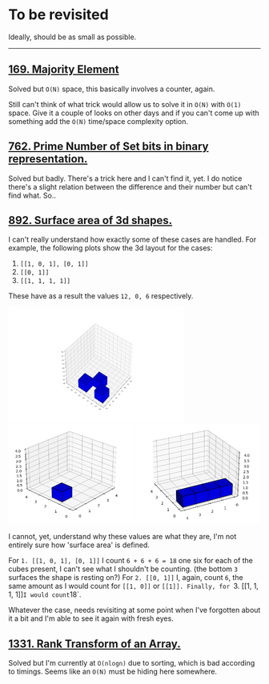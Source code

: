 # To be revisited

Ideally, should be as small as possible. 

---

## [169. Majority Element][169]

Solved but `O(N)` space, this basically involves a counter, again. 

Still can't think of what trick would allow us to solve it in `O(N)` with `O(1)` space. Give it a couple of looks on other days and if you can't come up with something
add the `O(N)` time/space complexity option.

## [762. Prime Number of Set bits in binary representation.][762]

Solved but badly. There's a trick here and I can't find it, yet. I do notice there's a slight relation
between the difference and their number but can't find what. So..

## [892. Surface area of 3d shapes.][892]

I can't really understand how exactly some of these cases are handled. For example, the following plots show the 3d layout for the cases:

 1. `[[1, 0, 1], [0, 1]]`
 2. `[[0, 1]]` 
 3. `[[1, 1, 1, 1]]`

These have as a result the values `12, 0, 6` respectively.

<p align="left" float="left">
	<img src="misc/images/1_0_1__0_1.png" width="350" height="230"/>
	<img src="misc/images/plot_0_1.png" width="250" height="200"/>
	<img src="misc/images/plot_all_zeroes.png" width="250" height="200"/>
</p>


I cannot, yet, understand why these values are what they are, I'm not entirely sure how 'surface area' is defined. 

For `1. [[1, 0, 1], [0, 1]]` I count `6 + 6 + 6 = 18` one six for each of the cubes present, I can't see what I shouldn't be counting. (the bottom `3` surfaces the shape is resting on?)
For `2. [[0, 1]]` I, again, count `6`, the same amount as I would count for `[[1, 0]]` or `[[1]].
Finally, for `3. [[1, 1, 1, 1]]` I would count `18`. 

Whatever the case, needs revisiting at some point when I've forgotten about it a bit and I'm able to see it again with fresh eyes.

## [1331. Rank Transform of an Array.][1331]

Solved but I'm currently at `O(nlogn)` due to sorting, which is bad according to
timings. Seems like an `O(N)` must be hiding here somewhere.


[169]: https://leetcode.com/problems/majority-element/
[762]: https://leetcode.com/problems/prime-number-of-set-bits-in-binary-representation/
[892]: https://leetcode.com/problems/surface-area-of-3d-shapes/
[1331]: https://leetcode.com/problems/rank-transform-of-an-array/
